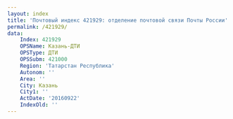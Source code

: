 ```yaml
---
layout: index
title: 'Почтовый индекс 421929: отделение почтовой связи Почты России'
permalink: /421929/
data:
    Index: 421929
    OPSName: Казань-ДТИ
    OPSType: ДТИ
    OPSSubm: 421000
    Region: 'Татарстан Республика'
    Autonom: ''
    Area: ''
    City: Казань
    City1: ''
    ActDate: '20160922'
    IndexOld: ''
---
```

